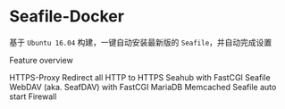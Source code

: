 # Seafile-Docker

基于 `Ubuntu 16.04` 构建，一键自动安装最新版的 `Seafile`，并自动完成设置

Feature overview

HTTPS-Proxy
Redirect all HTTP to HTTPS
Seahub with FastCGI
Seafile WebDAV (aka. SeafDAV) with FastCGI
MariaDB
Memcached
Seafile auto start
Firewall
